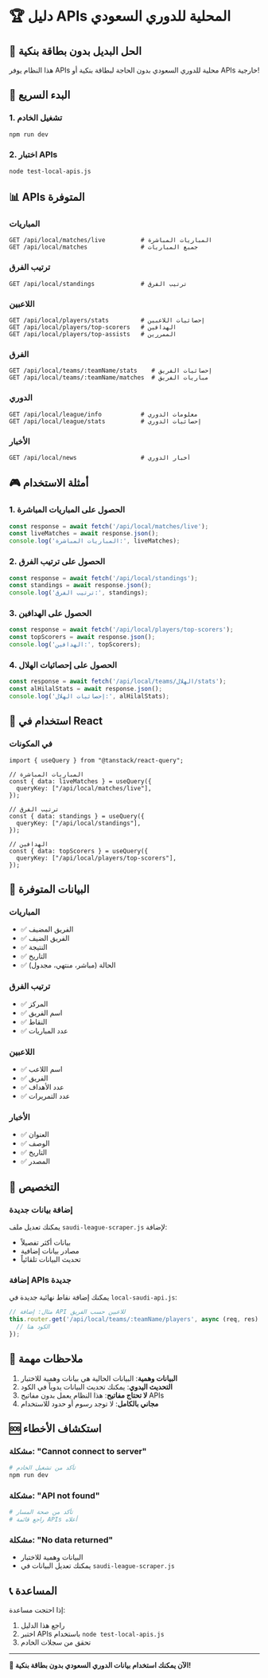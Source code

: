 # 🏆 دليل APIs المحلية للدوري السعودي

## 🎯 الحل البديل بدون بطاقة بنكية

هذا النظام يوفر APIs محلية للدوري السعودي بدون الحاجة لبطاقة بنكية أو APIs خارجية!

## 🚀 البدء السريع

### 1. تشغيل الخادم
```bash
npm run dev
```

### 2. اختبار APIs
```bash
node test-local-apis.js
```

## 📊 APIs المتوفرة

### المباريات
```http
GET /api/local/matches/live          # المباريات المباشرة
GET /api/local/matches               # جميع المباريات
```

### ترتيب الفرق
```http
GET /api/local/standings             # ترتيب الفرق
```

### اللاعبين
```http
GET /api/local/players/stats         # إحصائيات اللاعبين
GET /api/local/players/top-scorers   # الهدافين
GET /api/local/players/top-assists   # الممررين
```

### الفرق
```http
GET /api/local/teams/:teamName/stats    # إحصائيات الفريق
GET /api/local/teams/:teamName/matches  # مباريات الفريق
```

### الدوري
```http
GET /api/local/league/info           # معلومات الدوري
GET /api/local/league/stats          # إحصائيات الدوري
```

### الأخبار
```http
GET /api/local/news                  # أخبار الدوري
```

## 🎮 أمثلة الاستخدام

### 1. الحصول على المباريات المباشرة
```javascript
const response = await fetch('/api/local/matches/live');
const liveMatches = await response.json();
console.log('المباريات المباشرة:', liveMatches);
```

### 2. الحصول على ترتيب الفرق
```javascript
const response = await fetch('/api/local/standings');
const standings = await response.json();
console.log('ترتيب الفرق:', standings);
```

### 3. الحصول على الهدافين
```javascript
const response = await fetch('/api/local/players/top-scorers');
const topScorers = await response.json();
console.log('الهدافين:', topScorers);
```

### 4. الحصول على إحصائيات الهلال
```javascript
const response = await fetch('/api/local/teams/الهلال/stats');
const alHilalStats = await response.json();
console.log('إحصائيات الهلال:', alHilalStats);
```

## 📱 استخدام في React

### في المكونات
```tsx
import { useQuery } from "@tanstack/react-query";

// المباريات المباشرة
const { data: liveMatches } = useQuery({
  queryKey: ["/api/local/matches/live"],
});

// ترتيب الفرق
const { data: standings } = useQuery({
  queryKey: ["/api/local/standings"],
});

// الهدافين
const { data: topScorers } = useQuery({
  queryKey: ["/api/local/players/top-scorers"],
});
```

## 🎯 البيانات المتوفرة

### المباريات
- ✅ الفريق المضيف
- ✅ الفريق الضيف
- ✅ النتيجة
- ✅ التاريخ
- ✅ الحالة (مباشر، منتهي، مجدول)

### ترتيب الفرق
- ✅ المركز
- ✅ اسم الفريق
- ✅ النقاط
- ✅ عدد المباريات

### اللاعبين
- ✅ اسم اللاعب
- ✅ الفريق
- ✅ عدد الأهداف
- ✅ عدد التمريرات

### الأخبار
- ✅ العنوان
- ✅ الوصف
- ✅ التاريخ
- ✅ المصدر

## 🔧 التخصيص

### إضافة بيانات جديدة
يمكنك تعديل ملف `saudi-league-scraper.js` لإضافة:
- بيانات أكثر تفصيلاً
- مصادر بيانات إضافية
- تحديث البيانات تلقائياً

### إضافة APIs جديدة
يمكنك إضافة نقاط نهائية جديدة في `local-saudi-api.js`:
```javascript
// مثال: إضافة API للاعبين حسب الفريق
this.router.get('/api/local/teams/:teamName/players', async (req, res) => {
  // الكود هنا
});
```

## 🚨 ملاحظات مهمة

1. **البيانات وهمية**: البيانات الحالية هي بيانات وهمية للاختبار
2. **التحديث اليدوي**: يمكنك تحديث البيانات يدوياً في الكود
3. **لا تحتاج مفاتيح**: هذا النظام يعمل بدون مفاتيح APIs
4. **مجاني بالكامل**: لا توجد رسوم أو حدود للاستخدام

## 🆘 استكشاف الأخطاء

### مشكلة: "Cannot connect to server"
```bash
# تأكد من تشغيل الخادم
npm run dev
```

### مشكلة: "API not found"
```bash
# تأكد من صحة المسار
# راجع قائمة APIs أعلاه
```

### مشكلة: "No data returned"
- البيانات وهمية للاختبار
- يمكنك تعديل البيانات في `saudi-league-scraper.js`

## 📞 المساعدة

إذا احتجت مساعدة:
1. راجع هذا الدليل
2. اختبر APIs باستخدام `node test-local-apis.js`
3. تحقق من سجلات الخادم

---

**🎉 الآن يمكنك استخدام بيانات الدوري السعودي بدون بطاقة بنكية!** 
